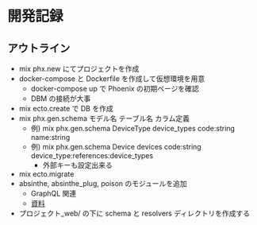 # 開発記録

## アウトライン

- mix phx.new にてプロジェクトを作成
- docker-compose と Dockerfile を作成して仮想環境を用意
  - docker-compose up で Phoenix の初期ページを確認
  - DBM の接続が大事
- mix ecto.create で DB を作成
- mix phx.gen.schema モデル名 テーブル名 カラム定義
  - 例) mix phx.gen.schema DeviceType device_types code:string name:string
  - 例) mix phx.gen.schema Device devices code:string device_type:references:device_types
    - 外部キーも設定出来る
- mix ecto.migrate
- absinthe, absinthe_plug, poison のモジュールを追加
  - GraphQL 関連
  - [資料](https://qiita.com/piacerex/items/b4f57b55663403f9ec8e)
- プロジェクト_web/ の下に schema と resolvers ディレクトリを作成する
